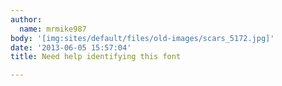 ```yaml
---
author:
  name: mrmike987
body: '[img:sites/default/files/old-images/scars_5172.jpg]'
date: '2013-06-05 15:57:04'
title: Need help identifying this font

---
```

